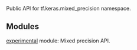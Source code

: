 
Public API for tf.keras.mixed_precision namespace.
## Modules
[experimental](https://www.tensorflow.org/api_docs/python/tf/keras/mixed_precision/experimental) module: Mixed precision API.

